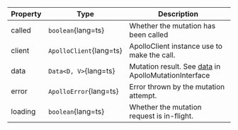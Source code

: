 | Property | Type | Description |
| -------- | ---- | ----------- |
| called | `boolean`{lang=ts} | Whether the mutation has been called |
| client | `ApolloClient`{lang=ts} | ApolloClient instance use to make the call. |
| data | `Data<D, V>`{lang=ts} | Mutation result. See [data](..//api/interfaces/mutation/#data) in ApolloMutationInterface |
| error | `ApolloError`{lang=ts} | Error thrown by the mutation attempt. |
| loading | `boolean`{lang=ts} | Whether the mutation request is in-flight. |
